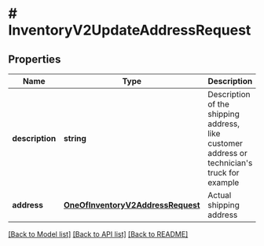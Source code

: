 # # InventoryV2UpdateAddressRequest

## Properties

Name | Type | Description | Notes
------------ | ------------- | ------------- | -------------
**description** | **string** | Description of the shipping address, like customer address or technician&#39;s truck for example |
**address** | [**OneOfInventoryV2AddressRequest**](OneOfInventoryV2AddressRequest.md) | Actual shipping address |

[[Back to Model list]](../../README.md#models) [[Back to API list]](../../README.md#endpoints) [[Back to README]](../../README.md)
